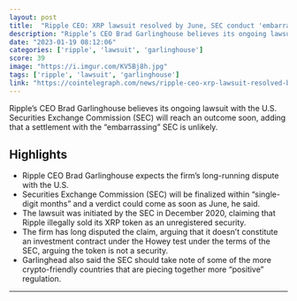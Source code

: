 ```yaml
---
layout: post
title:  "Ripple CEO: XRP lawsuit resolved by June, SEC conduct 'embarrassing'"
description: "Ripple’s CEO Brad Garlinghouse believes its ongoing lawsuit with the U.S. Securities Exchange Commission (SEC) will reach an outcome soon, adding that a settlement with the “embarrassing” SEC is unlikely."
date: "2023-01-19 08:12:06"
categories: ['ripple', 'lawsuit', 'garlinghouse']
score: 39
image: "https://i.imgur.com/KV5Bj8h.jpg"
tags: ['ripple', 'lawsuit', 'garlinghouse']
link: "https://cointelegraph.com/news/ripple-ceo-xrp-lawsuit-resolved-by-june-sec-conduct-embarrassing"
---
```


Ripple’s CEO Brad Garlinghouse believes its ongoing lawsuit with the U.S. Securities Exchange Commission (SEC) will reach an outcome soon, adding that a settlement with the “embarrassing” SEC is unlikely.

## Highlights

- Ripple CEO Brad Garlinghouse expects the firm’s long-running dispute with the U.S.
- Securities Exchange Commission (SEC) will be finalized within “single-digit months” and a verdict could come as soon as June, he said.
- The lawsuit was initiated by the SEC in December 2020, claiming that Ripple illegally sold its XRP token as an unregistered security.
- The firm has long disputed the claim, arguing that it doesn’t constitute an investment contract under the Howey test under the terms of the SEC, arguing the token is not a security.
- Garlinghead also said the SEC should take note of some of the more crypto-friendly countries that are piecing together more “positive” regulation.

---

